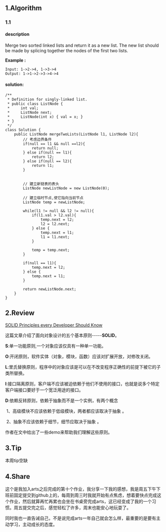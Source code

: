 ## 1.Algorithm

### 1.1

#### description

Merge two sorted linked lists and return it as a new list. The new list should be made by splicing together the nodes of the first two lists. 

**Example :**

```
Input: 1->2->4, 1->3->4
Output: 1->1->2->3->4->4
```



#### solution:

```
/**
 * Definition for singly-linked list.
 * public class ListNode {
 *     int val;
 *     ListNode next;
 *     ListNode(int x) { val = x; }
 * }
 */
class Solution {
    public ListNode mergeTwoLists(ListNode l1, ListNode l2){
        // 考虑边界条件
        if(null == l1 && null ==l2){
            return null;
        } else if(null == l1){
            return l2;
        } else if(null == l2){
            return l1;
        }


        // 建立新链表的表头
        ListNode newListNode = new ListNode(0);

        // 建立临时节点,使它指向当前节点
        ListNode temp = newListNode;

        while(l1 != null && l2 != null){
            if(l1.val > l2.val){
                temp.next = l2;
                l2 = l2.next;
            } else {
                temp.next = l1;
                l1 = l1.next;
            }

            temp = temp.next;
        }

        if(null == l1){
            temp.next = l2;
        } else {
            temp.next = l1;
        }

        return newListNode.next;
    }
}
```





## 2.Review

[SOLID Principles every Developer Should Know](https://blog.bitsrc.io/solid-principles-every-developer-should-know-b3bfa96bb688)

这篇文章介绍了面向对象设计的五个基本原则-----**SOLID**。

**S**:单一功能原则,一个对象应该仅具有一种单一功能。

**O**:开闭原则，软件实体（对象，模块，函数）应该对扩展开放，对修改关闭。

**L**:里氏替换原则，程序中的对象应该是可以在不改变程序正确性的前提下被它的子类所替换。

**I**:接口隔离原则，客户端不应该被迫依赖于他们不使用的接口，也就是说多个特定客户端接口要好于一个宽泛用途的接口。

**D**:依赖反转原则，依赖于抽象而不是一个实例，有两个概念

​	1、高级模块不应该依赖于低级模块，两者都应该取决于抽象 。

​	2、抽象不应该依赖于细节，细节应取决于抽象 。

作者在文中给出了一些demo来帮助我们理解这些原则。



## 3.Tip

本周tip空缺



## 4.Share

这个是我加入arts之后完成的第十个作业，我分享一下我的感想，我是周五下午下班前固定提交到github上的，每周到周三时我就开始有点焦虑，想着要快点完成这个作业，然后就算再忙再累也会坐在书桌旁完成arts，这已经变成了我的一个习惯。周五提交完之后，感觉轻松了许多，周末也能安心地玩耍了。

同时我也一直告诫自己，不是说完成arts一年自己就会怎么样，最重要的是要有主动学习，主动成长的态度。

